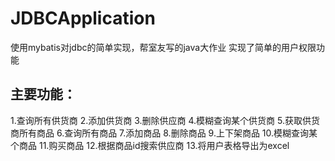 # JDBCApplication
使用mybatis对jdbc的简单实现，帮室友写的java大作业
实现了简单的用户权限功能
## 主要功能：
1.查询所有供货商
2.添加供货商
3.删除供应商
4.模糊查询某个供货商
5.获取供货商所有商品
6.查询所有商品
7.添加商品
8.删除商品
9.上下架商品
10.模糊查询某个商品
11.购买商品
12.根据商品id搜索供应商
13.将用户表格导出为excel
